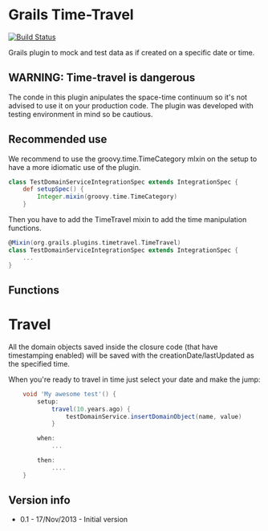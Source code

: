 Grails Time-Travel
=================

[![Build Status](https://drone.io/github.com/Alotor/grails-timetravel/status.png)](https://drone.io/github.com/Alotor/grails-timetravel/latest)

Grails plugin to mock and test data as if created on a specific date or time.

## WARNING: Time-travel is dangerous
The conde in this plugin anipulates the space-time continuum so it's not advised to use it on your
production code. The plugin was developed with testing environment in mind so be cautious.

## Recommended use
We recommend to use the groovy.time.TimeCategory mIxin on the setup to have a more idiomatic use of
the plugin.

```groovy
class TestDomainServiceIntegrationSpec extends IntegrationSpec {
    def setupSpec() {
        Integer.mixin(groovy.time.TimeCategory)
    }
```

Then you have to add the TimeTravel mixin to add the time manipulation functions.

```groovy
@Mixin(org.grails.plugins.timetravel.TimeTravel)
class TestDomainServiceIntegrationSpec extends IntegrationSpec {
    ...
}
```

## Functions
# Travel
All the domain objects saved inside the closure code (that have timestamping enabled) will be saved
with the creationDate/lastUpdated as the specified time.

When you're ready to travel in time just select your date and make the jump:

```groovy
    void 'My awesome test'() {
        setup:
            travel(10.years.ago) {
                testDomainService.insertDomainObject(name, value)
            }

        when:
            ...

        then:
            ....
    }
```

Version info
------------
* 0.1 - 17/Nov/2013 - Initial version
